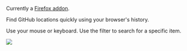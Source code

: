 Currently a [Firefox addon](https://addons.mozilla.org/en-US/firefox/addon/githop/).

Find GitHub locations quickly using your browser's history.

Use your mouse or keyboard. Use the filter to search for a specific item.

![](https://i.imgur.com/hPl8x8u.jpg)